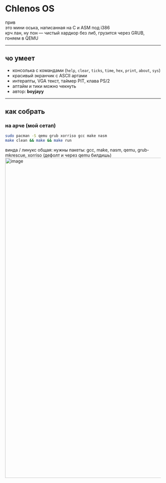 # Chlenos OS

прив   
это мини оська, написанная на C и ASM под i386  
крч лан, ну пон — чистый хардкор без либ, грузится через GRUB, гоняем в QEMU  

---

## чо умеет
- консолька с командами (`help`, `clear`, `ticks`, `time`, `hex`, `print`, `about`, `sys`)
- красивый экранчик с ASCII артами
- интерапты, VGA текст, таймер PIT, клава PS/2
- аптайм и тики можно чекнуть
- автор: **boyjayy**

---

## как собрать

### на арче (мой сетап)
```bash
sudo pacman -S qemu grub xorriso gcc make nasm
make clean && make && make run
```
винда / линукс общая:
нужны пакеты: gcc, make, nasm, qemu, grub-mkrescue, xorriso (дефолт и через qemu билдишь)
<img width="961" height="1034" alt="image" src="https://github.com/user-attachments/assets/ee3f36d2-0224-4707-96ad-f2d571d08653" />
